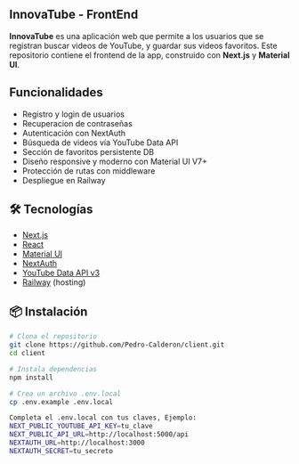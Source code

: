  
## InnovaTube - FrontEnd



 **InnovaTube** es una aplicación web que permite a los usuarios que se registran buscar videos de YouTube, y guardar sus videos favoritos. Este repositorio contiene el frontend de la app, construido con **Next.js** y **Material UI**.


 ##  Funcionalidades

- Registro y login de usuarios
- Recuperacion de contraseñas
- Autenticación con NextAuth
- Búsqueda de videos vía YouTube Data API
- Sección de favoritos persistente DB
- Diseño responsive y moderno con Material UI V7+
- Protección de rutas con middleware
- Despliegue en Railway


## 🛠 Tecnologías

- [Next.js](https://nextjs.org/)
- [React](https://es.react.dev/)
- [Material UI](https://mui.com/)
- [NextAuth](https://next-auth.js.org/)
- [YouTube Data API v3](https://developers.google.com/youtube/v3)
- [Railway](https://railway.app/) (hosting)


## 📦 Instalación
```bash
# Clona el repositorio
git clone https://github.com/Pedro-Calderon/client.git
cd client

# Instala dependencias
npm install

# Crea un archivo .env.local
cp .env.example .env.local

Completa el .env.local con tus claves, Ejemplo:
NEXT_PUBLIC_YOUTUBE_API_KEY=tu_clave
NEXT_PUBLIC_API_URL=http://localhost:5000/api
NEXTAUTH_URL=http://localhost:3000
NEXTAUTH_SECRET=tu_secreto



